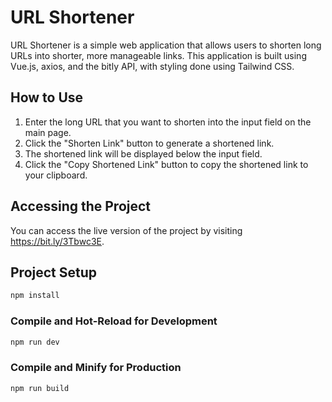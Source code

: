 # URL Shortener

URL Shortener is a simple web application that allows users to shorten long URLs into shorter, more manageable links. This application is built using Vue.js, axios, and the bitly API, with styling done using Tailwind CSS.

## How to Use

1. Enter the long URL that you want to shorten into the input field on the main page.
2. Click the "Shorten Link" button to generate a shortened link.
3. The shortened link will be displayed below the input field.
4. Click the "Copy Shortened Link" button to copy the shortened link to your clipboard.

## Accessing the Project

You can access the live version of the project by visiting https://bit.ly/3Tbwc3E.

## Project Setup

```sh
npm install
```

### Compile and Hot-Reload for Development

```sh
npm run dev
```

### Compile and Minify for Production

```sh
npm run build
```
